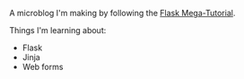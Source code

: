 A microblog I'm making by following the [Flask Mega-Tutorial](http://blog.miguelgrinberg.com/post/the-flask-mega-tutorial-part-i-hello-world).

Things I'm learning about:

* Flask
* Jinja
* Web forms
